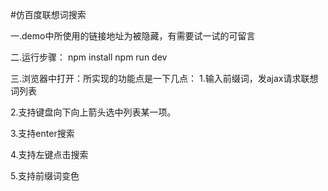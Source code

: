 #仿百度联想词搜索

一.demo中所使用的链接地址为被隐藏，有需要试一试的可留言

二.运行步骤：
   npm install
   npm run dev 
   
三.浏览器中打开：所实现的功能点是一下几点：
   1.输入前缀词，发ajax请求联想词列表
   
   2.支持键盘向下向上箭头选中列表某一项。
   
   3.支持enter搜索
   
   4.支持左键点击搜索
   
   5.支持前缀词变色
